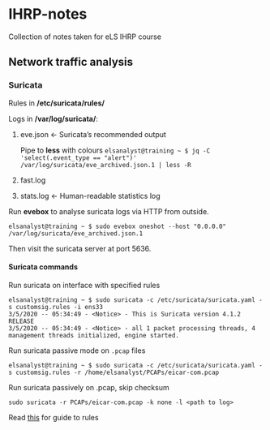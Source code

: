 # IHRP-notes
Collection of notes taken for eLS IHRP course

## Network traffic analysis


### Suricata

Rules in **/etc/suricata/rules/**

Logs in **/var/log/suricata/**:
1. eve.json <- Suricata’s recommended output

   Pipe to **less** with colours
   `elsanalyst@training ~ $ jq -C 'select(.event_type == "alert")' /var/log/suricata/eve_archived.json.1 | less -R`
2. fast.log
3. stats.log <- Human-readable statistics log

Run **evebox** to analyse suricata logs via HTTP from outside.
```
elsanalyst@training ~ $ sudo evebox oneshot --host "0.0.0.0" /var/log/suricata/eve_archived.json.1
```
Then visit the suricata server at port 5636.

#### Suricata commands
Run suricata on interface with specified rules
```
elsanalyst@training ~ $ sudo suricata -c /etc/suricata/suricata.yaml -s customsig.rules -i ens33
3/5/2020 -- 05:34:49 - <Notice> - This is Suricata version 4.1.2 RELEASE
3/5/2020 -- 05:34:49 - <Notice> - all 1 packet processing threads, 4 management threads initialized, engine started.
```

Run suricata passive mode on `.pcap` files
```
elsanalyst@training ~ $ sudo suricata -c /etc/suricata/suricata.yaml -s customsig.rules -r /home/elsanalyst/PCAPs/eicar-com.pcap
```

Run suricata passively on .pcap, skip checksum
```
sudo suricata -r PCAPs/eicar-com.pcap -k none -l <path to log>
```


Read [this](https://suricata.readthedocs.io/en/suricata-5.0.3/rules/intro.html) for guide to rules
